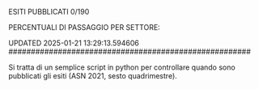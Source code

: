 ESITI PUBBLICATI 0/190 

PERCENTUALI DI PASSAGGIO PER SETTORE:

UPDATED 2025-01-21 13:29:13.594606
###################################################### 

Si tratta di un semplice script in python per controllare quando sono pubblicati gli esiti (ASN 2021, sesto quadrimestre).


